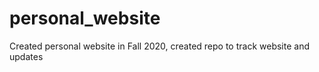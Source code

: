 # personal_website
Created personal website in Fall 2020, created repo to track website and updates 
